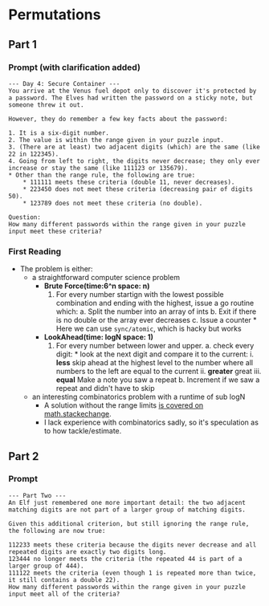 # Permutations

## Part 1
### Prompt (with clarification added)
```
--- Day 4: Secure Container ---
You arrive at the Venus fuel depot only to discover it's protected by a password. The Elves had written the password on a sticky note, but someone threw it out.

However, they do remember a few key facts about the password:

1. It is a six-digit number.
2. The value is within the range given in your puzzle input.
3. (There are at least) two adjacent digits (which) are the same (like 22 in 122345).
4. Going from left to right, the digits never decrease; they only ever increase or stay the same (like 111123 or 135679).
* Other than the range rule, the following are true:
    * 111111 meets these criteria (double 11, never decreases).
    * 223450 does not meet these criteria (decreasing pair of digits 50).
    * 123789 does not meet these criteria (no double).

Question:
How many different passwords within the range given in your puzzle input meet these criteria?
```

### First Reading

* The problem is either:
    *  a straightforward computer science problem
        * **Brute Force(time:6^n space: n)**
            1.  For every number startign with the lowest possible combination and ending with the highest, issue a go routine which:
                a. Split the number into an array of ints
                b. Exit if there is no double or the array ever decreases
                c. Issue a counter
                    * Here we can use `sync/atomic`, which is hacky but works
        * **LookAhead(time: logN space: 1)**
            1. For every number between lower and upper. 
                a. check every digit:
                    * look at the next digit and compare it to the current:
                        i. **less** skip ahead at the highest level to the number where all numbers to the left are equal to the current 
                        ii. **greater** great
                        iii. **equal** Make a note you saw a repeat
                b. Increment if we saw a repeat and didn't have to skip
    * an interesting combinatorics problem with a runtime of sub logN
        * A solution without the range limits [is covered on math.stackechange](https://math.stackexchange.com/questions/336734/combinatorics-how-to-find-the-number-of-sets-of-numbers-in-increasing-order/336768#336768).  
        * I lack experience with combinatorics sadly, so it's speculation as to how tackle/estimate.

## Part 2

### Prompt 
```
--- Part Two ---
An Elf just remembered one more important detail: the two adjacent matching digits are not part of a larger group of matching digits.

Given this additional criterion, but still ignoring the range rule, the following are now true:

112233 meets these criteria because the digits never decrease and all repeated digits are exactly two digits long.
123444 no longer meets the criteria (the repeated 44 is part of a larger group of 444).
111122 meets the criteria (even though 1 is repeated more than twice, it still contains a double 22).
How many different passwords within the range given in your puzzle input meet all of the criteria?
```

